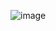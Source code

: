![image](https://github.com/Pushpendra5326/Excel-1/assets/145826060/6b1d4280-639d-4ab8-a779-156b61e96c10)

